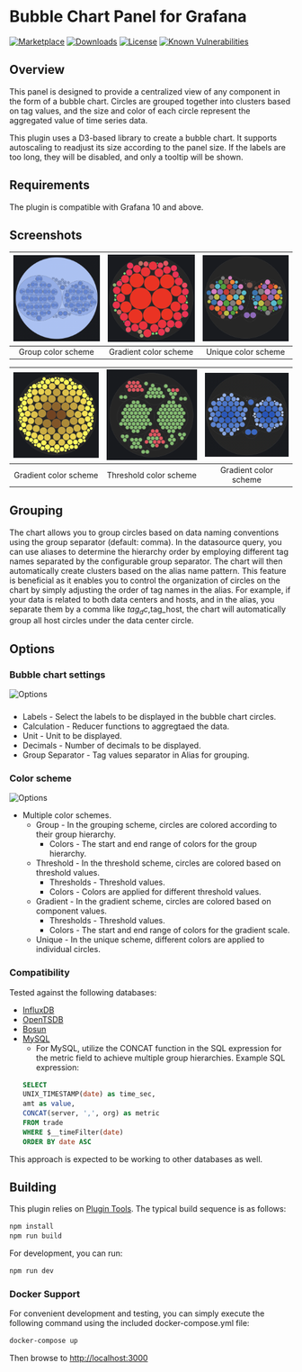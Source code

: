 <!-- This README file is going to be the one displayed on the Grafana.com website for your plugin. Uncomment and replace the content here before publishing.

Remove any remaining comments before publishing as these may be displayed on Grafana.com -->

# Bubble Chart Panel for Grafana

[![Marketplace](https://img.shields.io/badge/dynamic/json?logo=grafana&color=F47A20&label=marketplace&prefix=v&query=%24.items%5B%3F%28%40.slug%20%3D%3D%20%22digrich-bubblechart-panel%22%29%5D.version&url=https%3A%2F%2Fgrafana.com%2Fapi%2Fplugins)](https://grafana.com/grafana/plugins/digrich-bubblechart-panel/)
[![Downloads](https://img.shields.io/badge/dynamic/json?logo=grafana&color=F47A20&label=downloads&query=%24.items%5B%3F%28%40.slug%20%3D%3D%20%22digrich-bubblechart-panel%22%29%5D.downloads&url=https%3A%2F%2Fgrafana.com%2Fapi%2Fplugins)](https://grafana.com/grafana/plugins/digrich-bubblechart-panel)
[![License](https://img.shields.io/github/license/digrich/bubblechart-panel)](LICENSE)
[![Known Vulnerabilities](https://snyk.io/test/github/digrich/bubblechart-panel/badge.svg)](https://snyk.io/test/github/digrich/bubblechart-panel)

<!-- [![Maintainability](https://api.codeclimate.com/v1/badges/5c5cd1076777c637b931/maintainability)](https://codeclimate.com/github/grafana/grafana-polystat-panel/maintainability)
[![Test Coverage](https://api.codeclimate.com/v1/badges/5c5cd1076777c637b931/test_coverage)](https://codeclimate.com/github/grafana/grafana-polystat-panel/test_coverage)
[![Build Status](https://drone.grafana.net/api/badges/grafana/grafana-polystat-panel/status.svg)](https://drone.grafana.net/grafana/grafana-polystat-panel) -->

## Overview 

This panel is designed to provide a centralized view of any component in the form of a bubble chart. Circles are grouped together into clusters based on tag values, and the size and color of each circle represent the aggregated value of time series data.

This plugin uses a D3-based library to create a bubble chart. It supports autoscaling to readjust its size according to the panel size. If the labels are too long, they will be disabled, and only a tooltip will be shown.

## Requirements

The plugin is compatible with Grafana 10 and above. 

## Screenshots

| ![Gradient color scheme](https://raw.githubusercontent.com/digrich/bubblechart-panel/migrate-to-react/src/img/BC1.png) | ![Unique color scheme](https://raw.githubusercontent.com/digrich/bubblechart-panel/migrate-to-react/src/img/BC2.png) | ![Threshold color scheme](https://raw.githubusercontent.com/digrich/bubblechart-panel/migrate-to-react/src/img/BC3.png) 
|:--:|:--:|:--:|
| Group color scheme | Gradient color scheme | Unique color scheme |

| ![Group color scheme](https://raw.githubusercontent.com/digrich/bubblechart-panel/migrate-to-react/src/img/BC4.png) | ![Threshold color scheme](https://raw.githubusercontent.com/digrich/bubblechart-panel/migrate-to-react/src/img/BC5.png) | ![Group color scheme](https://raw.githubusercontent.com/digrich/bubblechart-panel/migrate-to-react/src/img/BC6.png) |
|:--:|:--:|:--:|
| Gradient color scheme | Threshold color scheme | Gradient color scheme |

<!-- <div style="display: flex; flex-wrap: wrap;">
  <figure style="margin: 10px;">
    <img src="https://raw.githubusercontent.com/digrich/bubblechart-panel/migrate-to-react/src/img/BC1.png" width="300" alt="Gradient color scheme">
    <figcaption>Group color scheme</figcaption>
  </figure>

  <figure style="margin: 10px;">
    <img src="https://raw.githubusercontent.com/digrich/bubblechart-panel/migrate-to-react/src/img/BC2.png" width="300" alt="Unique color scheme">
    <figcaption>Gradient color scheme</figcaption>
  </figure>

  <figure style="margin: 10px;">
    <img src="https://raw.githubusercontent.com/digrich/bubblechart-panel/migrate-to-react/src/img/BC3.png" width="300" alt="Threshold color scheme">
    <figcaption>Unique color scheme</figcaption>
  </figure>

  <figure style="margin: 10px;">
    <img src="https://raw.githubusercontent.com/digrich/bubblechart-panel/migrate-to-react/src/img/BC4.png" width="300" alt="Group color scheme">
    <figcaption>Gradient color scheme</figcaption>
  </figure>

  <figure style="margin: 10px;">
    <img src="https://raw.githubusercontent.com/digrich/bubblechart-panel/migrate-to-react/src/img/BC5.png" width="300" alt="Threshold color scheme">
    <figcaption>Threshold color scheme</figcaption>
  </figure>

  <figure style="margin: 10px;">
    <img src="https://raw.githubusercontent.com/digrich/bubblechart-panel/migrate-to-react/src/img/BC6.png" width="300" alt="Group color scheme">
    <figcaption>Gradient color scheme</figcaption>
  </figure>
</div> -->

## Grouping
The chart allows you to group circles based on data naming conventions using the group separator (default: comma). In the datasource query, you can use aliases to determine the hierarchy order by employing different tag names separated by the configurable group separator. The chart will then automatically create clusters based on the alias name pattern. This feature is beneficial as it enables you to control the organization of circles on the chart by simply adjusting the order of tag names in the alias. For example, if your data is related to both data centers and hosts, and in the alias, you separate them by a comma like $tag_dc,$tag_host, the chart will automatically group all host circles under the data center circle.

## Options


### Bubble chart settings
![Options](img/Options.png)
###
* Labels - Select the labels to be displayed in the bubble chart circles.
* Calculation - Reducer functions to aggregtaed the data.
* Unit - Unit to be displayed.
* Decimals - Number of decimals to be displayed.
* Group Separator - Tag values separator in Alias for grouping.


### Color scheme
![Options](img/ColorScheme.png)

* Multiple color schemes.
    * Group - In the grouping scheme, circles are colored according to their group hierarchy.
        * Colors - The start and end range of colors for the group hierarchy.
    * Threshold - In the threshold scheme, circles are colored based on threshold values.
        * Thresholds - Threshold values.
        * Colors - Colors are applied for different threshold values.
    * Gradient - In the gradient scheme, circles are colored based on component values.
        * Thresholds - Threshold values.
        * Colors - The start and end range of colors for the gradient scale.
    * Unique - In the unique scheme, different colors are applied to individual circles.

### Compatibility
Tested against the following databases:
* [InfluxDB](https://docs.influxdata.com/influxdb/latest/using-influxdb/what-is-influxdb/)
* [OpenTSDB](http://opentsdb.net/)
* [Bosun](http://bosun.org/)
* [MySQL](http://docs.grafana.org/features/datasources/mysql/#using-mysql-in-grafana)
    * For MySQL, utilize the CONCAT function in the SQL expression for the metric field to achieve multiple group hierarchies. Example SQL expression:
    ```sql 
    SELECT
    UNIX_TIMESTAMP(date) as time_sec,
    amt as value,
    CONCAT(server, ',', org) as metric
    FROM trade
    WHERE $__timeFilter(date)
    ORDER BY date ASC
    ```

This approach is expected to be working to other databases as well.

## Building

This plugin relies on [Plugin Tools](https://github.com/grafana/plugin-tools). The typical build sequence is as follows:

```BASH
npm install
npm run build
```
For development, you can run:

```BASH
npm run dev
```
### Docker Support

For convenient development and testing, you can simply execute the following command using the included docker-compose.yml file:

```BASH
docker-compose up
```
Then browse to <http://localhost:3000>
